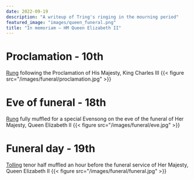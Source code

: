 ```yaml
---
date: 2022-09-19
description: "A writeup of Tring's ringing in the mourning period"
featured_image: "images/queen_funeral.png"
title: "In memoriam — HM Queen Elizabeth II"
---
```


# Proclamation - 10th
[Rung](https://bb.ringingworld.co.uk/view.php?id=1541956) following the Proclamation of His Majesty, King Charles III
{{< figure src="/images/funeral/proclamation.jpg" >}}

# Eve of funeral - 18th
[Rung](https://bb.ringingworld.co.uk/view.php?id=1545344) fully muffled for a special Evensong on the eve of the funeral of Her Majesty, Queen Elizabeth II
{{< figure src="/images/funeral/eve.jpg" >}}


# Funeral day - 19th
[Tolling](https://bb.ringingworld.co.uk/view.php?id=1548840) tenor half muffled an hour before the funeral service of Her Majesty, Queen Elizabeth II
{{< figure src="/images/funeral/funeral.jpg" >}}